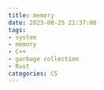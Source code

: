 ```yaml
---
title: memory
date: 2023-08-25 21:37:00
tags:
- system
- memory
- C++
- garbage collection
- Rust
categories: CS
---
```


